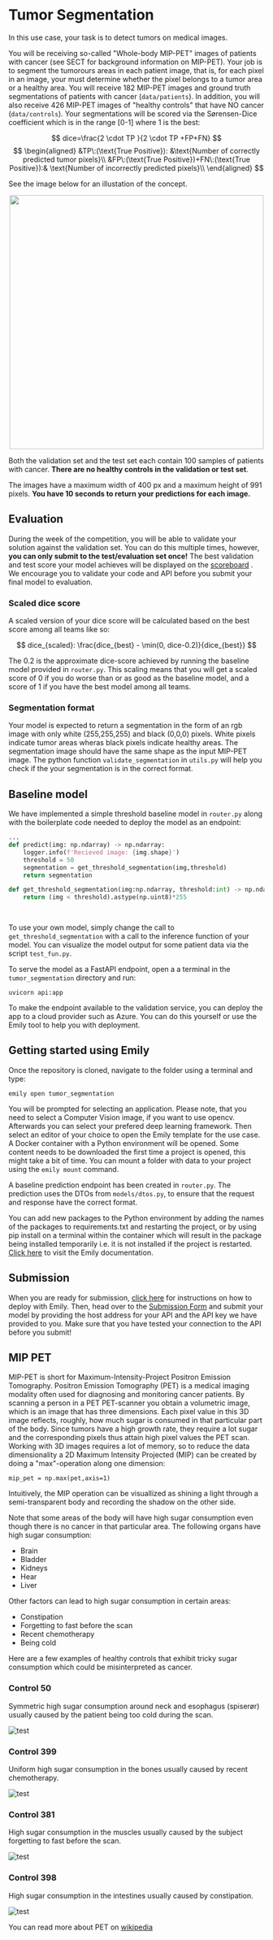 # Tumor Segmentation
In this use case, your task is to detect tumors on medical images.

You will be receiving so-called "Whole-body MIP-PET" images of patients with cancer (see SECT for background information on MIP-PET). Your job is to segment the tumorours areas in each patient image, that is, for each pixel in an image, your must determine whether the pixel belongs to a tumor area or a healthy area. You will receive 182 MIP-PET images and ground truth segmentations of patients with cancer (```data/patients```). In addition, you will also receive 426 MIP-PET images of "healthy controls" that have NO cancer (```data/controls```). Your segmentations will be scored via the Sørensen-Dice coefficient which is in the range [0-1] where 1 is the best:

$$
dice=\frac{2 \cdot TP }{2 \cdot TP +FP+FN}
$$
$$
\begin{aligned}
&TP\:(\text{True Positive}): &\text{Number of correctly predicted tumor pixels}\\
&FP\:(\text{True Positive})+FN\:(\text{True Positive}):& \text{Number of incorrectly predicted pixels}\\
\end{aligned}
$$


 See the image below for an illustation of the concept. 

<p align="center">
  <img src="../images/tumor_example1.jpeg" width=500>
</p>

Both the validation set and the test set each contain 100 samples of patients with cancer. **There are no healthy controls in the validation or test set**.

The images have a maximum width of 400 px and a maximum height of 991 pixels. **You have 10 seconds to return your predictions for each image.**


## Evaluation
During the week of the competition, you will be able to validate your solution against the validation set. You can do this multiple times, however, **you can only submit to the test/evaluation set once!** The best validation and test score your model achieves will be displayed on the <a href="https://cases.dmiai.dk/teams"> scoreboard</a> . We encourage you to validate your code and API before you submit your final model to evaluation. 

###  Scaled dice score
A scaled version of your dice score will be calculated based on the best score among all teams like so:

$$
dice_{scaled}: \frac{dice_{best} - \min(0, dice-0.2)}{dice_{best}}
$$

The $0.2$ is the approximate dice-score achieved by running the baseline model provided in ```router.py```. This scaling means that you will get a scaled score of $0$ if you do worse than or as good as the baseline model, and a score of $1$ if you have the best model among all teams. 


### Segmentation format
Your model is expected to return a segmentation in the form of an rgb image with only white (255,255,255) and black (0,0,0) pixels. White pixels indicate tumor areas wheras black pixels indicate healthy areas. The segmentation image should have the same shape as the input MIP-PET image. The python function ```validate_segmentation``` in ```utils.py``` will help you check if the your segmentation is in the correct format.

## Baseline model
We have implemented a simple threshold baseline model in ```router.py``` along with the boilerplate code needed to deploy the model as an endpoint: 

```python
...
def predict(img: np.ndarray) -> np.ndarray:
    logger.info(f'Recieved image: {img.shape}')
    threshold = 50
    segmentation = get_threshold_segmentation(img,threshold)
    return segmentation

def get_threshold_segmentation(img:np.ndarray, threshold:int) -> np.ndarray:
    return (img < threshold).astype(np.uint8)*255

    
```
To use your own model, simply change the call to ```get_threshold_segmentation``` with a call to the inference function of your model. You can visualize the model output for some patient data via the script ```test_fun.py```. 

To serve the model as a FastAPI endpoint, open a a terminal in the ```tumor_segmentation``` directory and run: 

```
uvicorn api:app
```

To make the endpoint available to the validation service, you can deploy the app to a cloud provider such as Azure. You can do this yourself or use the Emily tool to help you with deployment.

## Getting started using Emily
Once the repository is cloned, navigate to the folder using a terminal and type:
```
emily open tumor_segmentation
```
You will be prompted for selecting an application. Please note, that you need to select a Computer Vision image, if you want to use opencv. Afterwards you can select your prefered deep learning framework. Then select an editor of your choice to open the Emily template for the use case. A Docker container with a Python environment will be opened. Some content needs to be downloaded the first time a project is opened, this might take a bit of time. You can mount a folder with data to your project using the ```emily mount``` command.

A baseline prediction endpoint has been created in ```router.py```. The prediction uses the DTOs from ```models/dtos.py```, to ensure that the request and response have the correct format. 

You can add new packages to the Python environment by adding the names of the packages to requirements.txt and restarting the project, or by using pip install on a terminal within the container which will result in the package being installed temporarily i.e. it is not installed if the project is restarted. <a href="https://emily.ambolt.io/docs/latest">Click here</a> to visit the Emily documentation.

## Submission
When you are ready for submission, <a href="https://emily.ambolt.io/docs/v3.0.5/guides/deploy-your-api">click here</a> for instructions on how to deploy with Emily. Then, head over to the <a href="https://cases.dmiai.dk/tumor-segmentation">Submission Form</a> and submit your model by providing the host address for your API and the API key we have provided to you. Make sure that you have tested your connection to the API before you submit!<br>


## MIP PET
MIP-PET is short for Maximum-Intensity-Project Positron Emission Tomography. Positron Emission Tomography (PET) is a medical imaging modality often used for diagnosing and monitoring cancer patients. By scanning a person in a PET PET-scanner you obtain a volumetric image, which is an image that has three dimensions. Each pixel value in this 3D image reflects, roughly, how much sugar is consumed in that particular part of the body. Since tumors have a high growth rate, they require a lot sugar and the corresponding pixels thus attain high pixel values the PET scan. Working with 3D images requires a lot of memory, so to reduce the data dimensionality a 2D Maximum Intensity Projected (MIP) can be created by doing a "max"-operation along one dimension:

```
mip_pet = np.max(pet,axis=1)
```

Intuitively, the MIP operation can be visuallized as shining a light through a semi-transparent body and recording the shadow on the other side. 

Note that some areas of the body will have high sugar consumption even though there is no cancer in that particular area. 
The following organs have high sugar consumption:
- Brain
- Bladder
- Kidneys
- Hear
- Liver


Other factors can lead to high sugar consumption in certain areas:
- Constipation
- Forgetting to fast before the scan
- Recent chemotherapy
- Being cold

Here are a few examples of healthy controls that exhibit tricky sugar consumption which could be misinterpreted as cancer.

### Control 50
Symmetric high sugar consumption around neck and esophagus (spiserør) usually caused by the patient being too cold during the scan. 

![test](data/controls/imgs/control_050.png)

### Control 399
Uniform high sugar consumption in the bones usually caused by recent chemotherapy.

![test](data/controls/imgs/control_399.png)


### Control 381
High sugar consumption in the muscles usually caused by the subject forgetting to fast before the scan.

![test](data/controls/imgs/control_381.png)

### Control 398
High sugar consumption in the intestines usually caused by constipation.

![test](data/controls/imgs/control_398.png)


You can read more about PET on [wikipedia](https://en.wikipedia.org/wiki/Positron_emission_tomography)
